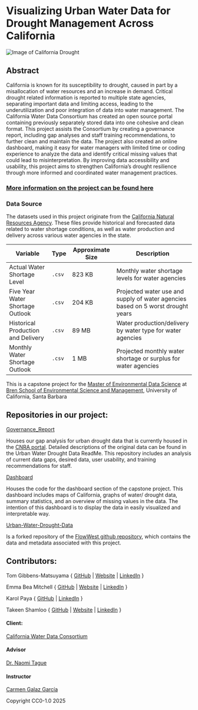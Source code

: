# Visualizing Urban Water Data for Drought Management Across California

![Image of California Drought](https://bren.ucsb.edu/sites/default/files/2025-01/life-finds-a-way-photo-of-grass-pushing-through-d-2023-11-27-05-30-40-utc-2.jpg)

## Abstract
California is known for its susceptibility to drought, caused in part by a misallocation of water resources and an increase in demand. Critical drought related information is reported to multiple state agencies, separating important data and limiting access, leading to the underutilization and poor integration of data into water management. The California Water Data Consortium has created an open source portal containing previously separately stored data into one cohesive and clean format. This project assists the Consortium by creating a governance report, including gap analyses and staff training recommendations, to further clean and maintain the data. The project also created an online dashboard, making it easy for water managers with limited time or coding experience to analyze the data and identify critical missing values that could lead to misinterpretation. By improving data accessibility and usability, this project aims to strengthen California’s drought resilience through more informed and coordinated water management practices.

### [More information on the project can be found here](https://bren.ucsb.edu/projects/data-drought-resiliency)

### Data Source
The datasets used in this project originate from the [California Natural Resources Agency](https://data.cnra.ca.gov/dataset/urban-water-data-drought). These files provide historical and forecasted data related to water shortage conditions, as well as water production and delivery across various water agencies in the state. 

| Variable                         | Type         | Approximate Size | Description                                                                 |
|----------------------------------|--------------|------------------|-----------------------------------------------------------------------------|
| Actual Water Shortage Level      | `.csv`       | 823 KB           | Monthly water shortage levels for water agencies                            |
| Five Year Water Shortage Outlook | `.csv`       | 204 KB           | Projected water use and supply of water agencies based on 5 worst drought years |
| Historical Production and Delivery | `.csv`     | 89 MB            | Water production/delivery by water type for water agencies                  |
| Monthly Water Shortage Outlook   | `.csv`       | 1 MB             | Projected monthly water shortage or surplus for water agencies              |


This is a capstone project for the [Master of Environmental Data Science](https://bren.ucsb.edu/masters-programs/master-environmental-data-science) at [Bren School of Environmental Science and Management](https://bren.ucsb.edu/), University of California, Santa Barbara

## Repositories in our project:

[Governance_Report](https://github.com/CalDrought/governance_report)

Houses our gap analysis for urban drought data that is currently housed in the [CNRA portal](https://data.cnra.ca.gov/dataset/urban-water-data-drought). Detailed descriptions of the original data can be found in the Urban Water Drought Data ReadMe. This repository includes an analysis of current data gaps, desired data, user usability, and training recommendations for staff.

[Dashboard](https://github.com/CalDrought/dashboard)

Houses the code for the dashboard section of the capstone project. This dashboard includes maps of California, graphs of water/ drought data, summary statistics, and an overview of missing values in the data. The intention of this dashboard is to display the data in easily visualized and interpretable way. 

[Urban-Water-Drought-Data](https://github.com/CalDrought/urban-water-drought-data) 

Is a forked repository of the [FlowWest github repository](https://github.com/FlowWest/urban-water-drought-data/tree/7fa75d25fe327423f715dc0d55ff258a11d8c6e4), which contains the data and metadata associated with this project. 

## Contributors:
Tom Gibbens-Matsuyama { [GitHub](https://github.com/tommats00) | [Website](https://tommats00.github.io/) | [LinkedIn](https://www.linkedin.com/in/tom-gibbens-matsuyama-861458248?lipi=urn%3Ali%3Apage%3Ad_flagship3_profile_view_base_contact_details%3BM8h7JpVaT6WvTKH4YaIIlg%3D%3D) }

Emma Bea Mitchell { [GitHub](https://github.com/emmabeamitchell) | [Website](https://emmabeamitchell.github.io/) | [LinkedIn](www.linkedin.com/in/emma-bea-mitchell) }

Karol Paya { [GitHub](https://github.com/kpaya) | [LinkedIn](https://www.linkedin.com/in/karolpaya/) }

Takeen Shamloo { [GitHub](https://github.com/takeenshamloo) | [Website](https://takeenshamloo.github.io/) | [LinkedIn](https://www.linkedin.com/in/takeen-shamloo-aa2685162/) }

#### Client:
[California Water Data Consortium](https://cawaterdata.org/)

#### Advisor
[Dr. Naomi Tague](https://bren.ucsb.edu/people/christina-tague)

#### Instructor 
[Carmen Galaz García](https://bren.ucsb.edu/people/carmen-galaz-garcia-0)


Copyright CC0-1.0 2025
